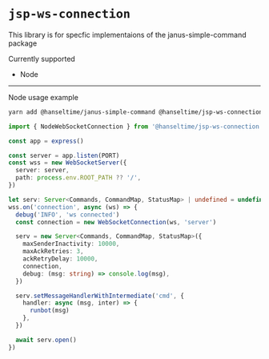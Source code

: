 # `jsp-ws-connection`

This library is for specfic implementaions of the janus-simple-command package

Currently supported

- Node

---

Node usage example

```bash
yarn add @hanseltime/janus-simple-command @hanseltime/jsp-ws-connection
```

```typescript
import { NodeWebSocketConnection } from '@hanseltime/jsp-ws-connection'

const app = express()

const server = app.listen(PORT)
const wss = new WebSocketServer({
  server: server,
  path: process.env.ROOT_PATH ?? '/',
})

let serv: Server<Commands, CommandMap, StatusMap> | undefined = undefined
wss.on('connection', async (ws) => {
  debug('INFO', 'ws connected')
  const connection = new WebSocketConnection(ws, 'server')

  serv = new Server<Commands, CommandMap, StatusMap>({
    maxSenderInactivity: 10000,
    maxAckRetries: 3,
    ackRetryDelay: 10000,
    connection,
    debug: (msg: string) => console.log(msg),
  })

  serv.setMessageHandlerWithIntermediate('cmd', {
    handler: async (msg, inter) => {
      runbot(msg)
    },
  })

  await serv.open()
})
```
